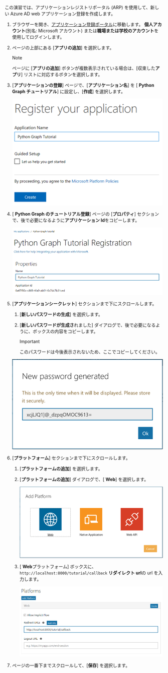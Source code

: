 <!-- markdownlint-disable MD002 MD041 -->

この演習では、アプリケーションレジストリポータル (ARP) を使用して、新しい Azure AD web アプリケーション登録を作成します。

1. ブラウザーを開き、[アプリケーション登録ポータル](https://apps.dev.microsoft.com)に移動します。 **個人アカウント**(別名: Microsoft アカウント) または**職場または学校のアカウント**を使用してログインします。

1. ページの上部にある [**アプリの追加**] を選択します。

    > [!NOTE]
    > ページに [**アプリの追加**] ボタンが複数表示されている場合は、[収束した**アプリ**] リストに対応するボタンを選択します。

1. [**アプリケーションの登録**] ページで、[**アプリケーション名**] を [ **Python Graph チュートリアル**] に設定し、[**作成**] を選択します。

    ![アプリ登録ポータル web サイトで新しいアプリを作成するスクリーンショット](./images/arp-create-app-01.png)

1. [ **Python Graph のチュートリアル登録**] ページの [**プロパティ**] セクションで、後で必要になるように**アプリケーション Id**をコピーします。

    ![新しく作成されたアプリケーションの ID のスクリーンショット](./images/arp-create-app-02.png)

1. [**アプリケーションシークレット**] セクションまで下にスクロールします。

    1. [**新しいパスワードの生成**] を選択します。
    1. [**新しいパスワードが生成さ**れました] ダイアログで、後で必要になるように、ボックスの内容をコピーします。

        > [!IMPORTANT]
        > このパスワードは今後表示されないため、ここでコピーしてください。

    ![新しく作成されたアプリケーションのパスワードのスクリーンショット](./images/arp-create-app-03.png)

1. [**プラットフォーム**] セクションまで下にスクロールします。

    1. [**プラットフォームの追加**] を選択します。
    1. [**プラットフォームの追加**] ダイアログで、[ **Web**] を選択します。

        ![アプリのプラットフォームを作成するスクリーンショット](./images/arp-create-app-04.png)

    1. [ **Web**プラットフォーム] ボックスに、 `http://localhost:8000/tutorial/callback` **リダイレクト url**の url を入力します。

        ![アプリケーションに新たに追加された Web プラットフォームのスクリーンショット](./images/arp-create-app-05.png)

1. ページの一番下までスクロールして、[**保存**] を選択します。